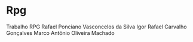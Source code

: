 # Rpg
Trabalho RPG
Rafael Ponciano Vasconcelos da Silva
Igor Rafael Carvalho Gonçalves
Marco Antônio Oliveira Machado 

